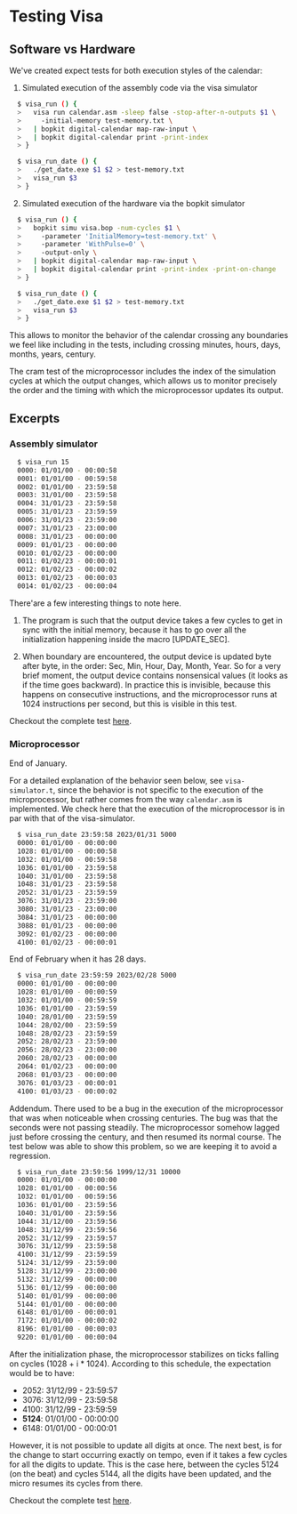 # Testing Visa

## Software vs Hardware

We've created expect tests for both execution styles of the calendar:

1. Simulated execution of the assembly code via the visa simulator

<!-- $MDX skip -->
```sh
  $ visa_run () {
  >   visa run calendar.asm -sleep false -stop-after-n-outputs $1 \
  >     -initial-memory test-memory.txt \
  >   | bopkit digital-calendar map-raw-input \
  >   | bopkit digital-calendar print -print-index
  > }

  $ visa_run_date () {
  >   ./get_date.exe $1 $2 > test-memory.txt
  >   visa_run $3
  > }
```

2. Simulated execution of the hardware via the bopkit simulator

<!-- $MDX skip -->
```sh
  $ visa_run () {
  >   bopkit simu visa.bop -num-cycles $1 \
  >     -parameter 'InitialMemory=test-memory.txt' \
  >     -parameter 'WithPulse=0' \
  >     -output-only \
  >   | bopkit digital-calendar map-raw-input \
  >   | bopkit digital-calendar print -print-index -print-on-change
  > }

  $ visa_run_date () {
  >   ./get_date.exe $1 $2 > test-memory.txt
  >   visa_run $3
  > }
```

This allows to monitor the behavior of the calendar crossing any boundaries we
feel like including in the tests, including crossing minutes, hours, days,
months, years, century.

The cram test of the microprocessor includes the index of the simulation cycles
at which the output changes, which allows us to monitor precisely the order and
the timing with which the microprocessor updates its output.

## Excerpts

### Assembly simulator

<!-- $MDX skip -->
```sh
  $ visa_run 15
  0000: 01/01/00 - 00:00:58
  0001: 01/01/00 - 00:59:58
  0002: 01/01/00 - 23:59:58
  0003: 31/01/00 - 23:59:58
  0004: 31/01/23 - 23:59:58
  0005: 31/01/23 - 23:59:59
  0006: 31/01/23 - 23:59:00
  0007: 31/01/23 - 23:00:00
  0008: 31/01/23 - 00:00:00
  0009: 01/01/23 - 00:00:00
  0010: 01/02/23 - 00:00:00
  0011: 01/02/23 - 00:00:01
  0012: 01/02/23 - 00:00:02
  0013: 01/02/23 - 00:00:03
  0014: 01/02/23 - 00:00:04
```

There'are a few interesting things to note here.

1. The program is such that the output device takes a few cycles to get in sync
with the initial memory, because it has to go over all the initialization
happening inside the macro [UPDATE_SEC].

2. When boundary are encountered, the output device is updated byte after byte,
in the order: Sec, Min, Hour, Day, Month, Year. So for a very brief moment, the
output device contains nonsensical values (it looks as if the time goes
backward). In practice this is invisible, because this happens on consecutive
instructions, and the microprocessor runs at 1024 instructions per second, but
this is visible in this test.

Checkout the complete test [here](https://github.com/mbarbin/bopkit/tree/main/project/visa/circuit/visa-simulator.t).

### Microprocessor

End of January.

For a detailed explanation of the behavior seen below, see `visa-simulator.t`,
since the behavior is not specific to the execution of the microprocessor, but
rather comes from the way `calendar.asm` is implemented. We check here that the
execution of the microprocessor is in par with that of the visa-simulator.

<!-- $MDX skip -->
```sh
  $ visa_run_date 23:59:58 2023/01/31 5000
  0000: 01/01/00 - 00:00:00
  1028: 01/01/00 - 00:00:58
  1032: 01/01/00 - 00:59:58
  1036: 01/01/00 - 23:59:58
  1040: 31/01/00 - 23:59:58
  1048: 31/01/23 - 23:59:58
  2052: 31/01/23 - 23:59:59
  3076: 31/01/23 - 23:59:00
  3080: 31/01/23 - 23:00:00
  3084: 31/01/23 - 00:00:00
  3088: 01/01/23 - 00:00:00
  3092: 01/02/23 - 00:00:00
  4100: 01/02/23 - 00:00:01
```

End of February when it has 28 days.

<!-- $MDX skip -->
```sh
  $ visa_run_date 23:59:59 2023/02/28 5000
  0000: 01/01/00 - 00:00:00
  1028: 01/01/00 - 00:00:59
  1032: 01/01/00 - 00:59:59
  1036: 01/01/00 - 23:59:59
  1040: 28/01/00 - 23:59:59
  1044: 28/02/00 - 23:59:59
  1048: 28/02/23 - 23:59:59
  2052: 28/02/23 - 23:59:00
  2056: 28/02/23 - 23:00:00
  2060: 28/02/23 - 00:00:00
  2064: 01/02/23 - 00:00:00
  2068: 01/03/23 - 00:00:00
  3076: 01/03/23 - 00:00:01
  4100: 01/03/23 - 00:00:02
```

Addendum. There used to be a bug in the execution of the microprocessor that was
when noticeable when crossing centuries. The bug was that the seconds were not
passing steadily. The microprocessor somehow lagged just before crossing the
century, and then resumed its normal course. The test below was able to show
this problem, so we are keeping it to avoid a regression.

<!-- $MDX skip -->
```sh
  $ visa_run_date 23:59:56 1999/12/31 10000
  0000: 01/01/00 - 00:00:00
  1028: 01/01/00 - 00:00:56
  1032: 01/01/00 - 00:59:56
  1036: 01/01/00 - 23:59:56
  1040: 31/01/00 - 23:59:56
  1044: 31/12/00 - 23:59:56
  1048: 31/12/99 - 23:59:56
  2052: 31/12/99 - 23:59:57
  3076: 31/12/99 - 23:59:58
  4100: 31/12/99 - 23:59:59
  5124: 31/12/99 - 23:59:00
  5128: 31/12/99 - 23:00:00
  5132: 31/12/99 - 00:00:00
  5136: 01/12/99 - 00:00:00
  5140: 01/01/99 - 00:00:00
  5144: 01/01/00 - 00:00:00
  6148: 01/01/00 - 00:00:01
  7172: 01/01/00 - 00:00:02
  8196: 01/01/00 - 00:00:03
  9220: 01/01/00 - 00:00:04
```

After the initialization phase, the microprocessor stabilizes on ticks falling
on cycles (1028 + i * 1024). According to this schedule, the expectation would
be to have:

- 2052: 31/12/99 - 23:59:57
- 3076: 31/12/99 - 23:59:58
- 4100: 31/12/99 - 23:59:59
- **5124**: 01/01/00 - 00:00:00
- 6148: 01/01/00 - 00:00:01

However, it is not possible to update all digits at once. The next best, is for
the change to start occurring exactly on tempo, even if it takes a few cycles
for all the digits to update. This is the case here, between the cycles 5124 (on
the beat) and cycles 5144, all the digits have been updated, and the micro
resumes its cycles from there.

Checkout the complete test [here](https://github.com/mbarbin/bopkit/tree/main/project/visa/circuit/visa.t).
